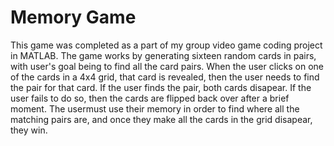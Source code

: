 # Memory Game
This game was completed as a part of my group video game coding project in MATLAB.
The game works by generating sixteen random cards in pairs, with user's goal being to find all the card pairs.
When the user clicks on one of the cards in a 4x4 grid, that card is revealed, then the user needs to find the pair for that card.
If the user finds the pair, both cards disapear. If the user fails to do so, then the cards are flipped back over after a brief moment.
The usermust use their memory in order to find where all the matching pairs are, and once they make all the cards in the grid disapear, they win.
